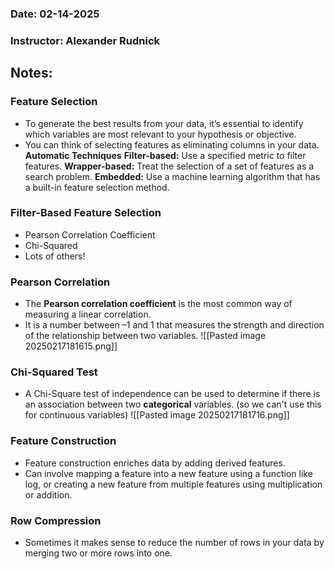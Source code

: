 ### Date: 02-14-2025
### Instructor: Alexander Rudnick


## Notes:

### Feature Selection
- To generate the best results from your data, it’s essential to identify which variables are most relevant to your hypothesis or objective.
- You can think of selecting features as eliminating columns in your data.
**Automatic Techniques**
	**Filter-based:** Use a specified metric to filter features. 
	**Wrapper-based:** Treat the selection of a set of features as a search problem. 
	**Embedded:** Use a machine learning algorithm that has a built-in feature selection method.

### Filter-Based Feature Selection
- Pearson Correlation Coefficient
- Chi-Squared
- Lots of others!

### Pearson Correlation
- The **Pearson correlation coefficient** is the most common way of measuring a linear correlation. 
- It is a number between –1 and 1 that measures the strength and direction of the relationship between two variables.
![[Pasted image 20250217181615.png]]

### Chi-Squared Test
- A Chi-Square test of independence can be used to determine if there is an association between two **categorical** variables.  (so we can't use this for continuous variables)
![[Pasted image 20250217181716.png]]

### Feature Construction
- Feature construction enriches data by adding derived features.
- Can involve mapping a feature into a new feature using a function like log, or creating a new feature from multiple features using multiplication or addition.

### Row Compression
- Sometimes it makes sense to reduce the number of rows in your data by merging two or more rows into one.



